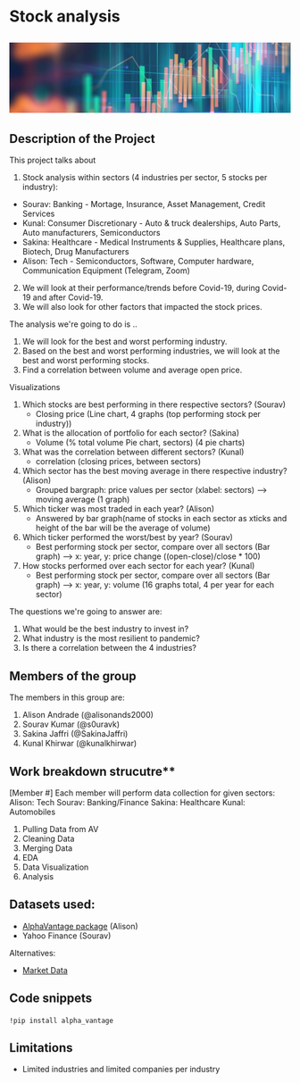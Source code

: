 # Stock analysis
![image](1577053187174.jpg)
---

## Description of the Project 

This project talks about 
1. Stock analysis within sectors (4 industries per sector, 5 stocks per industry): 
  - Sourav: Banking - Mortage, Insurance, Asset Management, Credit Services
  - Kunal: Consumer Discretionary - Auto & truck dealerships, Auto Parts, Auto manufacturers, Semiconductors
  - Sakina: Healthcare - Medical Instruments & Supplies, Healthcare plans, Biotech, Drug Manufacturers
  - Alison: Tech - Semiconductors, Software, Computer hardware, Communication Equipment (Telegram, Zoom)
2. We will look at their performance/trends before Covid-19, during Covid-19 and after Covid-19.
3. We will also look for other factors that impacted the stock prices.

The analysis we're going to do is .. 
1. We will look for the best and worst performing industry. 
2. Based on the best and worst performing industries, we will look at the best and worst performing stocks.
3. Find a correlation between volume and average open price.

Visualizations
1. Which stocks are best performing in there respective sectors? (Sourav)
    - Closing price (Line chart, 4 graphs (top performing stock per industry))
2. What is the allocation of portfolio for each sector? (Sakina)
    - Volume (% total volume Pie chart, sectors) (4 pie charts)
3. What was the correlation between different sectors? (Kunal)
    - correlation (closing prices, between sectors)
4. Which sector has the best moving average in there respective industry? (Alison)
    - Grouped bargraph: price values per sector (xlabel: sectors) --> moving average (1 graph)
5. Which ticker was most traded in each year? (Alison)
    - Answered by bar graph(name of stocks in each sector as xticks and height of the bar will be the average of volume)
6. Which ticker performed the worst/best by year? (Sourav)
    - Best performing stock per sector, compare over all sectors (Bar graph) --> x: year, y: price change ((open-close)/close * 100)
7. How stocks performed over each sector for each year? (Kunal)
    - Best performing stock per sector, compare over all sectors (Bar graph) --> x: year, y: volume (16 graphs total, 4 per year for each sector)

The questions we're going to answer are: 
1. What would be the best industry to invest in?
2. What industry is the most resilient to pandemic?
3. Is there a correlation between the 4 industries?

## Members of the group

The members in this group are: 
1. Alison Andrade (@alisonands2000)
2. Sourav Kumar (@s0uravk)
3. Sakina Jaffri (@SakinaJaffri)
4. Kunal Khirwar (@kunalkhirwar)

## Work breakdown strucutre**
[Member #] 
Each member will perform data collection for given sectors:
Alison: Tech
Sourav: Banking/Finance
Sakina: Healthcare
Kunal: Automobiles

1. Pulling Data from AV
2. Cleaning Data
3. Merging Data
4. EDA
5. Data Visualization
6. Analysis

## Datasets used: 
- [AlphaVantage package](https://www.alphavantage.co/documentation/) (Alison)
- Yahoo Finance (Sourav)

Alternatives:
- [Market Data](https://docs.marketdata.app/api/)

## Code snippets
`!pip install alpha_vantage`

## Limitations
- Limited industries and limited companies per industry
